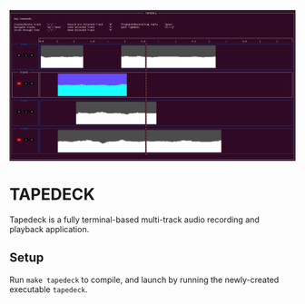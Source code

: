![TAPEDECK](Resources/Tapedeck.png)
# TAPEDECK

Tapedeck is a fully terminal-based multi-track audio recording and playback application.

## Setup

Run `make tapedeck` to compile, and launch by running the newly-created executable `tapedeck`. 